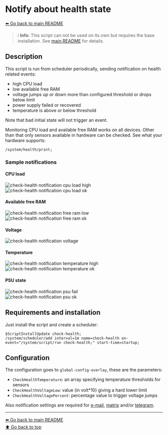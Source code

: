 Notify about health state
=========================

[⬅️ Go back to main README](../README.md)

> ℹ️ **Info**: This script can not be used on its own but requires the base
> installation. See [main README](../README.md) for details.

Description
-----------

This script is run from scheduler periodically, sending notification on
health related events:

* high CPU load
* low available free RAM
* voltage jumps up or down more than configured threshold or drops below limit
* power supply failed or recovered
* temperature is above or below threshold

Note that bad initial state will not trigger an event.

Monitoring CPU load and available free RAM works on all devices. Other
than that only sensors available in hardware can be checked. See what your
hardware supports:

    /system/health/print;

### Sample notifications

#### CPU load

![check-health notification cpu load high](check-health.d/notification-01-cpu-load-high.avif)
![check-health notification cpu load ok](check-health.d/notification-02-cpu-load-ok.avif)

#### Available free RAM

![check-health notification free ram low](check-health.d/notification-03-free-ram-low.avif)
![check-health notification free ram ok](check-health.d/notification-04-free-ram-ok.avif)

#### Voltage

![check-health notification voltage](check-health.d/notification-05-voltage.avif)

#### Temperature

![check-health notification temperature high](check-health.d/notification-06-temperature-high.avif)  
![check-health notification temperature ok](check-health.d/notification-07-temperature-ok.avif)

#### PSU state

![check-health notification psu fail](check-health.d/notification-08-psu-fail.avif)  
![check-health notification psu ok](check-health.d/notification-09-psu-ok.avif)

Requirements and installation
-----------------------------

Just install the script and create a scheduler:

    $ScriptInstallUpdate check-health;
    /system/scheduler/add interval=1m name=check-health on-event="/system/script/run check-health;" start-time=startup;

Configuration
-------------

The configuration goes to `global-config-overlay`, these are the parameters:

* `CheckHealthTemperature`: an array specifying temperature thresholds for sensors
* `CheckHealthVoltageLow`: value (in volt*10) giving a hard lower limit
* `CheckHealthVoltagePercent`: percentage value to trigger voltage jumps

Also notification settings are required for
[e-mail](mod/notification-email.md),
[matrix](mod/notification-matrix.md) and/or
[telegram](mod/notification-telegram.md).

---
[⬅️ Go back to main README](../README.md)  
[⬆️ Go back to top](#top)
